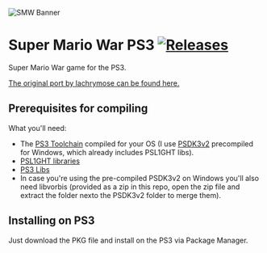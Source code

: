 ![SMW Banner](http://smw.supersanctuary.net/site/logo.png)

# Super Mario War PS3 [![Releases](https://img.shields.io/github/release/blckbearx/SMW-ps3)](https://github.com/blckbearx/SMW-ps3/releases/latest)

Super Mario War game for the PS3.

[The original port by lachrymose can be found here.](https://gamebrew.org/images/1/18/SuperMarioWar_R2.zip)

## Prerequisites for compiling

What you'll need:

* The [PS3 Toolchain](https://github.com/ps3dev/ps3toolchain) compiled for your OS (I use [PSDK3v2](https://github.com/Estwald/PSDK3v2) precompiled for Windows, which already includes PSL1GHT libs).
* [PSL1GHT libraries](https://github.com/ps3dev/PSL1GHT)
* [PS3 Libs](https://github.com/ps3dev/ps3libraries)
* In case you're using the pre-compiled PSDK3v2 on Windows you'll also need libvorbis (provided as a zip in this repo, open the zip file and extract the folder nexto the PSDK3v2 folder to merge them).

## Installing on PS3

Just download the PKG file and install on the PS3 via Package Manager.
